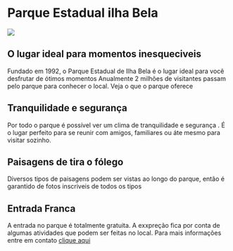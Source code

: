 <!DOCTYPE html>

<html>

<head>
    <title>Parque Estadual Ilha Bela</title>
</head>

<body>
  <div>
    <h1>Parque Estadual ilha Bela</h1>
      <img src="parque-ilha-bela.jpg">
    <h2> O lugar ideal para momentos inesqueciveis </h2>
       <P>Fundado em 1992, o Parque Estadual de Ilha Bela é o lugar ideal para você desfrutar de ótimos momentos Anualmente 2 milhões de visitantes passam pelo parque para conhecer o local. Veja o que o parque oferece
       </P>
  </div>
  <div>
    <h2>Tranquilidade e segurança</h2>
    <p>Por todo o  parque é possível ver um clima de tranquilidade e segurança . É o lugar perfeito para se reunir com amigos, familiares ou áte mesmo para visitar sozinho.</p>
  </div>
  <div>
    <h2>Paisagens de tira o fólego</h2>
    <p>Diversos tipos de paisagens podem ser vistas ao longo do parque, então é garantido de fotos inscriveis de todos os tipos</p>
  </div>
  <div>
    <h2>Entrada Franca</h2>
    <p>A entrada no parque é totalmente gratuita. A exxpreção fica por conta de algumas atividades que podem ser feitas no local. Para mais informações entre em contato <a href="Tel:+5521999999999">clique aqui</a></p>
  </div>
</body>
</html>
